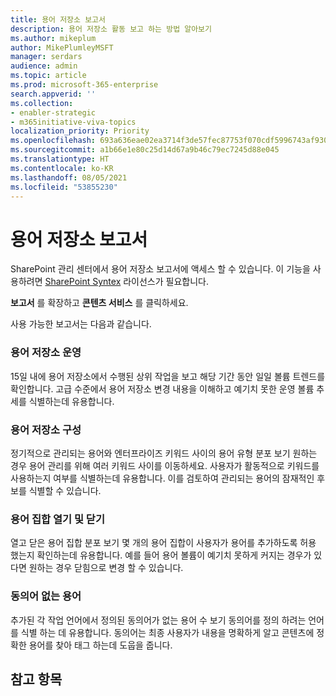 ```yaml
---
title: 용어 저장소 보고서
description: 용어 저장소 활동 보고 하는 방법 알아보기
ms.author: mikeplum
author: MikePlumleyMSFT
manager: serdars
audience: admin
ms.topic: article
ms.prod: microsoft-365-enterprise
search.appverid: ''
ms.collection:
- enabler-strategic
- m365initiative-viva-topics
localization_priority: Priority
ms.openlocfilehash: 693a636eae02ea3714f3de57fec87753f070cdf5996743af930de40419683b8b
ms.sourcegitcommit: a1b66e1e80c25d14d67a9b46c79ec7245d88e045
ms.translationtype: HT
ms.contentlocale: ko-KR
ms.lasthandoff: 08/05/2021
ms.locfileid: "53855230"
---
```

# <a name="term-store-reports"></a>용어 저장소 보고서

SharePoint 관리 센터에서 용어 저장소 보고서에 액세스 할 수 있습니다. 이 기능을 사용하려면 [SharePoint Syntex](index.md) 라이선스가 필요합니다.

**보고서** 를 확장하고 **콘텐츠 서비스** 를 클릭하세요.

사용 가능한 보고서는 다음과 같습니다.

### <a name="term-store-operations"></a>용어 저장소 운영

15일 내에 용어 저장소에서 수행된 상위 작업을 보고 해당 기간 동안 일일 볼륨 트렌드를 확인합니다. 고급 수준에서 용어 저장소 변경 내용을 이해하고 예기치 못한 운영 볼륨 추세를 식별하는데 유용합니다. 

### <a name="term-store-composition"></a>용어 저장소 구성

정기적으로 관리되는 용어와 엔터프라이즈 키워드 사이의 용어 유형 분포 보기 원하는 경우 용어 관리를 위해 여러 키워드 사이를 이동하세요. 사용자가 활동적으로 키워드를 사용하는지 여부를 식별하는데 유용합니다. 이를 검토하여 관리되는 용어의 잠재적인 후보를 식별할 수 있습니다.

### <a name="open-and-closed-term-sets"></a>용어 집합 열기 및 닫기

열고 닫은 용어 집합 분포 보기 몇 개의 용어 집합이 사용자가 용어를 추가하도록 허용 했는지 확인하는데 유용합니다. 예를 들어 용어 볼륨이 예기치 못하게 커지는 경우가 있다면 원하는 경우 닫힘으로 변경 할 수 있습니다. 

### <a name="terms-without-synonyms"></a>동의어 없는 용어

추가된 각 작업 언어에서 정의된 동의어가 없는 용어 수 보기 동의어를 정의 하려는 언어를 식별 하는 데 유용합니다. 동의어는 최종 사용자가 내용을 명확하게 알고 콘텐츠에 정확한 용어를 찾아 태그 하는데 도웁을 줍니다.

## <a name="see-also"></a>참고 항목



  






